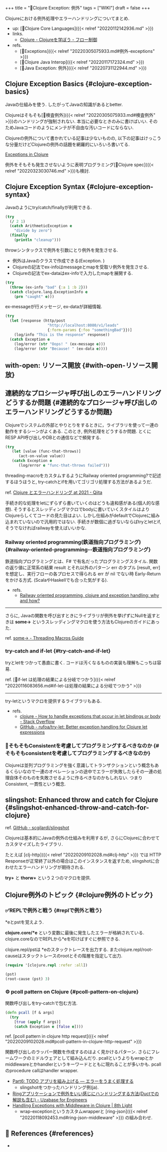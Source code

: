 +++
title = "📝Clojure Exception: 例外"
tags = ["WIKI"]
draft = false
+++

Clojureにおける例外処理やエラーハンドリングについてまとめ.

-   up: [📂Clojure Core Languages]({{< relref "20220112142936.md" >}})
-   links.
    -   [Clojure - Clojureを学ぼう - フロー制御](https://japan-clojurians.github.io/clojure-site-ja/guides/learn/flow#_%E4%BE%8B%E5%A4%96)
-   refs.
    -   [🔖Exceptions]({{< relref "20220305075933.md#例外-exceptions" >}})
    -   [📝Clojure Java Interop]({{< relref "20220117172324.md" >}})
    -   [📝Java Exception: 例外]({{< relref "20220731122944.md" >}})


## Clojure Exception Basics {#clojure-exception-basics}

Javaの仕組みを使う. したがってJavaの知識があるとbetter.

Clojureはそもそも[🔖検査例外]({{< relref "20220305075933.md#検査例外" >}})のハンドリングが強制されない. 本当に必要なときのみに書けばいい. そのためJavaコードのようにメンテが不自由な汚いコードにならない.

Clojureの例外について書かれている記事は少ないものの, 以下の記事はけっこうな分量だけどClojureの例外の話題を網羅的にいろいろ書いてる.

[Exceptions in Clojure](https://grishaev.me/en/clj-book-exceptions/)

例外をそもそも発生させないように表明プログラミング[📝Clojure spec]({{< relref "20220323030746.md" >}})も検討.


## Clojure Exception Syntax {#clojure-exception-syntax}

Javaのようにtry/catch/finallyが利用できる.

```clojure
(try
  (/ 2 1)
  (catch ArithmeticException e
    "divide by zero")
  (finally
    (println "cleanup")))
```

throwシンタックスで例外を引数にとり例外を発生させる.

-   例外はJavaのクラスで作成できる(Exception. )
-   Clojureの記法でex-infoはmessageとmapを受取リ例外を発生させる.
-   Clojureの記法でex-dataはex-infoで入力したmapを展開する.

<!--listend-->

```clojure
(try
  (throw (ex-info "bad" {:a 1 :b 2}))
  (catch clojure.lang.ExceptionInfo e
    (prn "caught" e)))
```

ex-messageが行メッセージ, ex-dataが詳細情報.

```clojure
(try
  (let [response (http/post
                   "http://localhost:8080/v1/leads"
                   {:form-params {:foo "somethingBad"}})]
    (log/info "This is the response" response))
  (catch Exception e
    (log/error (str "Oops! " (ex-message e)))
    (log/error (str "Because! " (ex-data e))))
```


## with-open: リソース開放 {#with-open-リソース開放}


## 連続的なプロシージャ呼び出しのエラーハンドリングどうするか問題 {#連続的なプロシージャ呼び出しのエラーハンドリングどうするか問題}

Clojureでシステムの外部とやりとりをするときに，ライブラリを使って一連の動作をするシーンがよくある. このとき, 例外処理をどうするか問題. とくにRESP API呼び出しやDBとの通信などで頻発する.

```clojure
(try
   (let [value (func-that-throws)]
      (act-on-value value))
   (catch Exception e
      (log/error e "func-that-throws failed")))
```

threading-macroをカスタムするようにRailway oriented programming?で記述するほうほうと, try-catchとifを用いてゴリゴリ処理する方法があるようだ.

ref. [Clojure とエラーハンドリング at 2021 - Qiita](https://qiita.com/MeguruMokke/items/530159edf0c41a9df6b1)

手続き的な処理をletにずらずら書いていくのはどうも違和感がある(個人的な感想). そうするとスレッディングマクロでbodyに書いていくスタイルはよりClojureらしくてコードの見た目はよい. しかし仕組みがdefaultでClojureに組み込まれていないので汎用的ではない. 手続きが数個に過ぎないならばtryとletとif, そうでなければrailwayを使えばいいかな.


### Railway oriented programming(鉄道指向プログラミング) {#railway-oriented-programming--鉄道指向プログラミング}

鉄道指向プログラミングとは、F# で有名だったプログラミングスタイル. 関数の返り値に正常系の結果 result とそれ以外のパターン err のタプル [result, err] を想定し、実行フローの各プロセスで得られる err が nil でない時 Early-Return をかける方式. (ScalaやHaskellでも合った気がする).

-   refs.
    -   [Railway oriented programming, clojure and exception handling: why and how?](https://medium.com/appsflyer/railway-oriented-programming-clojure-and-exception-handling-why-and-how-89d75cc94c58)

---

さらに, Javaの関数を呼び出すときにライブラリが例外を挙げずにNullを返すときは **some->** というスレッディングマクロを使う方法もClojureのガイドにあった.

ref. [some-> - Threading Macros Guide](https://clojure.org/guides/threading_macros#_some_some_and_cond)


### try-catch and if-let {#try-catch-and-if-let}

tryとletをつかって愚直に書く. コードは汚くなるものの実装も理解もこっちは容易.

ref. [🔎if-let は処理の結果による分岐でつかう]({{< relref "20220116083656.md#if-let-は処理の結果による分岐でつかう" >}})

---

try-letというマクロを提供するライブラリもある.

-   refs.
    -   [clojure - How to handle exceptions that occur in let bindings or body - Stack Overflow](https://stackoverflow.com/questions/20335760/how-to-handle-exceptions-that-occur-in-let-bindings-or-body)
    -   [GitHub - rufoa/try-let: Better exception handling for Clojure let expressions](https://github.com/rufoa/try-let)


### 🤔そもそもConsistentを考慮してプログラミングするべきなのか {#そもそもconsistentを考慮してプログラミングするべきなのか}

Clojureは並列プログラミングを強く意識してトランザクションという概念もあるくらいなので一連のオペレーションの途中でエラーが失敗したらその一連の処理自体そのものを失敗させるように作るべきなのかもしれない. つまりConsistent, 一貫性という概念.


## slingshot: Enhanced throw and catch for Clojure {#slingshot-enhanced-throw-and-catch-for-clojure}

ref. [GitHub - scgilardi/slingshot](https://github.com/scgilardi/slingshot)

Clojureは基本的にJavaの例外の仕組みを利用するが, さらにClojureに合わせてカスタマイズしたライブラリ.

たとえば [clj-http]({{< relref "20220209102028.md#clj-http" >}}) では HTTP Responseが正常終了以外の場合はこのインスタンスを返すため, slingshotに合わせたエラーハンドリングが期待される.

**try+** と **thorw+** という２つのマクロを提供.


## Clojure例外のトピック {#clojure例外のトピック}


### ✅REPLで例外と戦う {#replで例外と戦う}

\*eとpstを覚えよう.

**clojure.core/\*e** という変数に最後に発生したエラーが格納されている. clojure.coreなのでREPLから\*eを叩けばすぐに参照できる.

clojure.repl/pstは \*eのスタックトレースを出力する. またclojure.repl/root-causeはスタックトレースのrootとその階層を指定して出力.

```clojure
(require '[clojure.repl :refer :all])

(pst)
(root-cause (pst) 3)
```


### <span class="org-todo todo _">⚙</span> pcoll pattern on Clojure {#pcoll-pattern-on-clojure}

関数呼び出しをtry-catchで包む方法.

```clojure
(defn pcall [f & args]
  (try
    [true (apply f args)]
    (catch Exception e [false e])))
```

ref. [pcoll pattern in clojure http request]({{< relref "20220209102028.md#pcoll-pattern-in-clojure-http-request" >}})

関数呼び出しのラッパー関数を作成するのはよく見かけるパターン. さらにフレームワークのミドルウェアとして組み込んだり. pcallというよりもwrapとかmiddlewareとかhandlerというキーワードとともに現れることが多いかも. pcallのprocedure callはhandler wrapper.

-   [Part6: TODO アプリを組み上げる — エラーをうまく処理する](https://ayato-p.github.io/clojure-beginner/intro_web_development/part6_build_up_our_app.html#id12)
    -   slingshotをつかったハンドリング例(ja).
-   [Ringアプリケーションで例外をいい感じにハンドリングする方法(Ductでの解説も含む) - Uzabase for Engineers](https://tech.uzabase.com/entry/2019/10/07/190000)
-   [Handling Exceptions with Middleware in Clojure | 8th Light](https://8thlight.com/blog/mike-knepper/2015/05/19/handling-exceptions-with-middleware-in-clojure.html)
    -   wrap-exceptionというカスタムwrapperと [ring-json]({{< relref "20220118092453.md#ring-json-middleware" >}}) の組み合わせ.


## <span class="org-todo todo _">🔗</span> References {#references}

-
